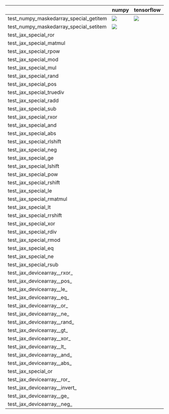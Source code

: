 |                                        | numpy                                                                                                                                                              | tensorflow                                                                                                                                                         | jax                                                                                                                                                                                                                                | torch                                                                                                                                                              |
|:---------------------------------------|:-------------------------------------------------------------------------------------------------------------------------------------------------------------------|:-------------------------------------------------------------------------------------------------------------------------------------------------------------------|:-----------------------------------------------------------------------------------------------------------------------------------------------------------------------------------------------------------------------------------|:-------------------------------------------------------------------------------------------------------------------------------------------------------------------|
| test_numpy_maskedarray_special_getitem | <a href="https://github.com/unifyai/ivy/actions/runs/3583520790" rel="noopener noreferrer" target="_blank"><img src=https://img.shields.io/badge/-failure-red></a> | <a href="https://github.com/unifyai/ivy/actions/runs/3583520790" rel="noopener noreferrer" target="_blank"><img src=https://img.shields.io/badge/-failure-red></a> |                                                                                                                                                                                                                                    | <a href="https://github.com/unifyai/ivy/actions/runs/3583520790" rel="noopener noreferrer" target="_blank"><img src=https://img.shields.io/badge/-failure-red></a> |
| test_numpy_maskedarray_special_setitem | <a href="https://github.com/unifyai/ivy/actions/runs/3583520790" rel="noopener noreferrer" target="_blank"><img src=https://img.shields.io/badge/-failure-red></a> |                                                                                                                                                                    |                                                                                                                                                                                                                                    |                                                                                                                                                                    |
| test_jax_special_ror                   |                                                                                                                                                                    |                                                                                                                                                                    | <a href="https://github.com/unifyai/ivy/actions/runs/https://github.com/unifyai/ivy/actions/runs/3609011633/jobs/6081953586" rel="noopener noreferrer" target="_blank"><img src=https://img.shields.io/badge/-failure-red></a>     |                                                                                                                                                                    |
| test_jax_special_matmul                |                                                                                                                                                                    |                                                                                                                                                                    | <a href="https://github.com/unifyai/ivy/actions/runs/https://github.com/unifyai/ivy/actions/runs/3609011633/jobs/6081953586" rel="noopener noreferrer" target="_blank"><img src=https://img.shields.io/badge/-success-success></a> |                                                                                                                                                                    |
| test_jax_special_rpow                  |                                                                                                                                                                    |                                                                                                                                                                    | <a href="https://github.com/unifyai/ivy/actions/runs/https://github.com/unifyai/ivy/actions/runs/3609011633/jobs/6081958836" rel="noopener noreferrer" target="_blank"><img src=https://img.shields.io/badge/-success-success></a> |                                                                                                                                                                    |
| test_jax_special_mod                   |                                                                                                                                                                    |                                                                                                                                                                    | <a href="https://github.com/unifyai/ivy/actions/runs/https://github.com/unifyai/ivy/actions/runs/3609011633/jobs/6081957409" rel="noopener noreferrer" target="_blank"><img src=https://img.shields.io/badge/-success-success></a> |                                                                                                                                                                    |
| test_jax_special_mul                   |                                                                                                                                                                    |                                                                                                                                                                    | <a href="https://github.com/unifyai/ivy/actions/runs/https://github.com/unifyai/ivy/actions/runs/3609011633/jobs/6081953754" rel="noopener noreferrer" target="_blank"><img src=https://img.shields.io/badge/-success-success></a> |                                                                                                                                                                    |
| test_jax_special_rand                  |                                                                                                                                                                    |                                                                                                                                                                    | <a href="https://github.com/unifyai/ivy/actions/runs/https://github.com/unifyai/ivy/actions/runs/3609011633/jobs/6081953464" rel="noopener noreferrer" target="_blank"><img src=https://img.shields.io/badge/-failure-red></a>     |                                                                                                                                                                    |
| test_jax_special_pos                   |                                                                                                                                                                    |                                                                                                                                                                    | <a href="https://github.com/unifyai/ivy/actions/runs/https://github.com/unifyai/ivy/actions/runs/3609011633/jobs/6081951377" rel="noopener noreferrer" target="_blank"><img src=https://img.shields.io/badge/-failure-red></a>     |                                                                                                                                                                    |
| test_jax_special_truediv               |                                                                                                                                                                    |                                                                                                                                                                    | <a href="https://github.com/unifyai/ivy/actions/runs/https://github.com/unifyai/ivy/actions/runs/3609011633/jobs/6081953464" rel="noopener noreferrer" target="_blank"><img src=https://img.shields.io/badge/-success-success></a> |                                                                                                                                                                    |
| test_jax_special_radd                  |                                                                                                                                                                    |                                                                                                                                                                    | <a href="https://github.com/unifyai/ivy/actions/runs/https://github.com/unifyai/ivy/actions/runs/3609011633/jobs/6081957409" rel="noopener noreferrer" target="_blank"><img src=https://img.shields.io/badge/-success-success></a> |                                                                                                                                                                    |
| test_jax_special_sub                   |                                                                                                                                                                    |                                                                                                                                                                    | <a href="https://github.com/unifyai/ivy/actions/runs/https://github.com/unifyai/ivy/actions/runs/3609011633/jobs/6081954015" rel="noopener noreferrer" target="_blank"><img src=https://img.shields.io/badge/-success-success></a> |                                                                                                                                                                    |
| test_jax_special_rxor                  |                                                                                                                                                                    |                                                                                                                                                                    | <a href="https://github.com/unifyai/ivy/actions/runs/https://github.com/unifyai/ivy/actions/runs/3609011633/jobs/6081955621" rel="noopener noreferrer" target="_blank"><img src=https://img.shields.io/badge/-failure-red></a>     |                                                                                                                                                                    |
| test_jax_special_and                   |                                                                                                                                                                    |                                                                                                                                                                    | <a href="https://github.com/unifyai/ivy/actions/runs/https://github.com/unifyai/ivy/actions/runs/3609011633/jobs/6081955259" rel="noopener noreferrer" target="_blank"><img src=https://img.shields.io/badge/-failure-red></a>     |                                                                                                                                                                    |
| test_jax_special_abs                   |                                                                                                                                                                    |                                                                                                                                                                    | <a href="https://github.com/unifyai/ivy/actions/runs/https://github.com/unifyai/ivy/actions/runs/3609011633/jobs/6081954015" rel="noopener noreferrer" target="_blank"><img src=https://img.shields.io/badge/-failure-red></a>     |                                                                                                                                                                    |
| test_jax_special_rlshift               |                                                                                                                                                                    |                                                                                                                                                                    | <a href="https://github.com/unifyai/ivy/actions/runs/https://github.com/unifyai/ivy/actions/runs/3609011633/jobs/6081954618" rel="noopener noreferrer" target="_blank"><img src=https://img.shields.io/badge/-success-success></a> |                                                                                                                                                                    |
| test_jax_special_neg                   |                                                                                                                                                                    |                                                                                                                                                                    | <a href="https://github.com/unifyai/ivy/actions/runs/https://github.com/unifyai/ivy/actions/runs/3609011633/jobs/6081954618" rel="noopener noreferrer" target="_blank"><img src=https://img.shields.io/badge/-failure-red></a>     |                                                                                                                                                                    |
| test_jax_special_ge                    |                                                                                                                                                                    |                                                                                                                                                                    | <a href="https://github.com/unifyai/ivy/actions/runs/https://github.com/unifyai/ivy/actions/runs/3609011633/jobs/6081958836" rel="noopener noreferrer" target="_blank"><img src=https://img.shields.io/badge/-failure-red></a>     |                                                                                                                                                                    |
| test_jax_special_lshift                |                                                                                                                                                                    |                                                                                                                                                                    | <a href="https://github.com/unifyai/ivy/actions/runs/https://github.com/unifyai/ivy/actions/runs/3609011633/jobs/6081953754" rel="noopener noreferrer" target="_blank"><img src=https://img.shields.io/badge/-success-success></a> |                                                                                                                                                                    |
| test_jax_special_pow                   |                                                                                                                                                                    |                                                                                                                                                                    | <a href="https://github.com/unifyai/ivy/actions/runs/https://github.com/unifyai/ivy/actions/runs/3609011633/jobs/6081957982" rel="noopener noreferrer" target="_blank"><img src=https://img.shields.io/badge/-success-success></a> |                                                                                                                                                                    |
| test_jax_special_rshift                |                                                                                                                                                                    |                                                                                                                                                                    | <a href="https://github.com/unifyai/ivy/actions/runs/https://github.com/unifyai/ivy/actions/runs/3609011633/jobs/6081958836" rel="noopener noreferrer" target="_blank"><img src=https://img.shields.io/badge/-success-success></a> |                                                                                                                                                                    |
| test_jax_special_le                    |                                                                                                                                                                    |                                                                                                                                                                    | <a href="https://github.com/unifyai/ivy/actions/runs/https://github.com/unifyai/ivy/actions/runs/3609011633/jobs/6081957095" rel="noopener noreferrer" target="_blank"><img src=https://img.shields.io/badge/-failure-red></a>     |                                                                                                                                                                    |
| test_jax_special_rmatmul               |                                                                                                                                                                    |                                                                                                                                                                    | <a href="https://github.com/unifyai/ivy/actions/runs/https://github.com/unifyai/ivy/actions/runs/3609011633/jobs/6081954250" rel="noopener noreferrer" target="_blank"><img src=https://img.shields.io/badge/-success-success></a> |                                                                                                                                                                    |
| test_jax_special_lt                    |                                                                                                                                                                    |                                                                                                                                                                    | <a href="https://github.com/unifyai/ivy/actions/runs/https://github.com/unifyai/ivy/actions/runs/3609011633/jobs/6081955621" rel="noopener noreferrer" target="_blank"><img src=https://img.shields.io/badge/-failure-red></a>     |                                                                                                                                                                    |
| test_jax_special_rrshift               |                                                                                                                                                                    |                                                                                                                                                                    | <a href="https://github.com/unifyai/ivy/actions/runs/https://github.com/unifyai/ivy/actions/runs/3609011633/jobs/6081954015" rel="noopener noreferrer" target="_blank"><img src=https://img.shields.io/badge/-success-success></a> |                                                                                                                                                                    |
| test_jax_special_xor                   |                                                                                                                                                                    |                                                                                                                                                                    | <a href="https://github.com/unifyai/ivy/actions/runs/https://github.com/unifyai/ivy/actions/runs/3609011633/jobs/6081954015" rel="noopener noreferrer" target="_blank"><img src=https://img.shields.io/badge/-failure-red></a>     |                                                                                                                                                                    |
| test_jax_special_rdiv                  |                                                                                                                                                                    |                                                                                                                                                                    | <a href="https://github.com/unifyai/ivy/actions/runs/https://github.com/unifyai/ivy/actions/runs/3609011633/jobs/6081955975" rel="noopener noreferrer" target="_blank"><img src=https://img.shields.io/badge/-success-success></a> |                                                                                                                                                                    |
| test_jax_special_rmod                  |                                                                                                                                                                    |                                                                                                                                                                    | <a href="https://github.com/unifyai/ivy/actions/runs/https://github.com/unifyai/ivy/actions/runs/3609011633/jobs/6081953586" rel="noopener noreferrer" target="_blank"><img src=https://img.shields.io/badge/-success-success></a> |                                                                                                                                                                    |
| test_jax_special_eq                    |                                                                                                                                                                    |                                                                                                                                                                    | <a href="https://github.com/unifyai/ivy/actions/runs/https://github.com/unifyai/ivy/actions/runs/3609011633/jobs/6081958673" rel="noopener noreferrer" target="_blank"><img src=https://img.shields.io/badge/-failure-red></a>     |                                                                                                                                                                    |
| test_jax_special_ne                    |                                                                                                                                                                    |                                                                                                                                                                    | <a href="https://github.com/unifyai/ivy/actions/runs/https://github.com/unifyai/ivy/actions/runs/3609011633/jobs/6081954015" rel="noopener noreferrer" target="_blank"><img src=https://img.shields.io/badge/-failure-red></a>     |                                                                                                                                                                    |
| test_jax_special_rsub                  |                                                                                                                                                                    |                                                                                                                                                                    | <a href="https://github.com/unifyai/ivy/actions/runs/https://github.com/unifyai/ivy/actions/runs/3609011633/jobs/6081954618" rel="noopener noreferrer" target="_blank"><img src=https://img.shields.io/badge/-success-success></a> |                                                                                                                                                                    |
| test_jax_devicearray__rxor_            |                                                                                                                                                                    |                                                                                                                                                                    | <a href="https://github.com/unifyai/ivy/actions/runs/https://github.com/unifyai/ivy/actions/runs/3608798236/jobs/6081611446" rel="noopener noreferrer" target="_blank"><img src=https://img.shields.io/badge/-failure-red></a>     |                                                                                                                                                                    |
| test_jax_devicearray__pos_             |                                                                                                                                                                    |                                                                                                                                                                    | <a href="https://github.com/unifyai/ivy/actions/runs/https://github.com/unifyai/ivy/actions/runs/3608798236/jobs/6081611446" rel="noopener noreferrer" target="_blank"><img src=https://img.shields.io/badge/-success-success></a> |                                                                                                                                                                    |
| test_jax_devicearray__le_              |                                                                                                                                                                    |                                                                                                                                                                    | <a href="https://github.com/unifyai/ivy/actions/runs/https://github.com/unifyai/ivy/actions/runs/3608798236/jobs/6081611446" rel="noopener noreferrer" target="_blank"><img src=https://img.shields.io/badge/-success-success></a> |                                                                                                                                                                    |
| test_jax_devicearray__eq_              |                                                                                                                                                                    |                                                                                                                                                                    | <a href="https://github.com/unifyai/ivy/actions/runs/https://github.com/unifyai/ivy/actions/runs/3608798236/jobs/6081611446" rel="noopener noreferrer" target="_blank"><img src=https://img.shields.io/badge/-success-success></a> |                                                                                                                                                                    |
| test_jax_devicearray__or_              |                                                                                                                                                                    |                                                                                                                                                                    | <a href="https://github.com/unifyai/ivy/actions/runs/https://github.com/unifyai/ivy/actions/runs/3608798236/jobs/6081611446" rel="noopener noreferrer" target="_blank"><img src=https://img.shields.io/badge/-failure-red></a>     |                                                                                                                                                                    |
| test_jax_devicearray__ne_              |                                                                                                                                                                    |                                                                                                                                                                    | <a href="https://github.com/unifyai/ivy/actions/runs/https://github.com/unifyai/ivy/actions/runs/3608798236/jobs/6081611446" rel="noopener noreferrer" target="_blank"><img src=https://img.shields.io/badge/-success-success></a> |                                                                                                                                                                    |
| test_jax_devicearray__rand_            |                                                                                                                                                                    |                                                                                                                                                                    | <a href="https://github.com/unifyai/ivy/actions/runs/https://github.com/unifyai/ivy/actions/runs/3608798236/jobs/6081611446" rel="noopener noreferrer" target="_blank"><img src=https://img.shields.io/badge/-failure-red></a>     |                                                                                                                                                                    |
| test_jax_devicearray__gt_              |                                                                                                                                                                    |                                                                                                                                                                    | <a href="https://github.com/unifyai/ivy/actions/runs/https://github.com/unifyai/ivy/actions/runs/3608798236/jobs/6081611446" rel="noopener noreferrer" target="_blank"><img src=https://img.shields.io/badge/-success-success></a> |                                                                                                                                                                    |
| test_jax_devicearray__xor_             |                                                                                                                                                                    |                                                                                                                                                                    | <a href="https://github.com/unifyai/ivy/actions/runs/https://github.com/unifyai/ivy/actions/runs/3608798236/jobs/6081611446" rel="noopener noreferrer" target="_blank"><img src=https://img.shields.io/badge/-failure-red></a>     |                                                                                                                                                                    |
| test_jax_devicearray__lt_              |                                                                                                                                                                    |                                                                                                                                                                    | <a href="https://github.com/unifyai/ivy/actions/runs/https://github.com/unifyai/ivy/actions/runs/3608798236/jobs/6081611446" rel="noopener noreferrer" target="_blank"><img src=https://img.shields.io/badge/-success-success></a> |                                                                                                                                                                    |
| test_jax_devicearray__and_             |                                                                                                                                                                    |                                                                                                                                                                    | <a href="https://github.com/unifyai/ivy/actions/runs/https://github.com/unifyai/ivy/actions/runs/3608798236/jobs/6081611446" rel="noopener noreferrer" target="_blank"><img src=https://img.shields.io/badge/-failure-red></a>     |                                                                                                                                                                    |
| test_jax_devicearray__abs_             |                                                                                                                                                                    |                                                                                                                                                                    | <a href="https://github.com/unifyai/ivy/actions/runs/https://github.com/unifyai/ivy/actions/runs/3608798236/jobs/6081611446" rel="noopener noreferrer" target="_blank"><img src=https://img.shields.io/badge/-failure-red></a>     |                                                                                                                                                                    |
| test_jax_special_or                    |                                                                                                                                                                    |                                                                                                                                                                    | <a href="https://github.com/unifyai/ivy/actions/runs/https://github.com/unifyai/ivy/actions/runs/3608798236/jobs/6081611446" rel="noopener noreferrer" target="_blank"><img src=https://img.shields.io/badge/-failure-red></a>     |                                                                                                                                                                    |
| test_jax_devicearray__ror_             |                                                                                                                                                                    |                                                                                                                                                                    | <a href="https://github.com/unifyai/ivy/actions/runs/https://github.com/unifyai/ivy/actions/runs/3608798236/jobs/6081611446" rel="noopener noreferrer" target="_blank"><img src=https://img.shields.io/badge/-failure-red></a>     |                                                                                                                                                                    |
| test_jax_devicearray__invert_          |                                                                                                                                                                    |                                                                                                                                                                    | <a href="https://github.com/unifyai/ivy/actions/runs/https://github.com/unifyai/ivy/actions/runs/3608798236/jobs/6081611446" rel="noopener noreferrer" target="_blank"><img src=https://img.shields.io/badge/-failure-red></a>     |                                                                                                                                                                    |
| test_jax_devicearray__ge_              |                                                                                                                                                                    |                                                                                                                                                                    | <a href="https://github.com/unifyai/ivy/actions/runs/https://github.com/unifyai/ivy/actions/runs/3608798236/jobs/6081611446" rel="noopener noreferrer" target="_blank"><img src=https://img.shields.io/badge/-success-success></a> |                                                                                                                                                                    |
| test_jax_devicearray__neg_             |                                                                                                                                                                    |                                                                                                                                                                    | <a href="https://github.com/unifyai/ivy/actions/runs/https://github.com/unifyai/ivy/actions/runs/3608798236/jobs/6081611446" rel="noopener noreferrer" target="_blank"><img src=https://img.shields.io/badge/-success-success></a> |                                                                                                                                                                    |